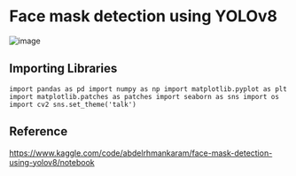 # Face mask detection using YOLOv8

![image](https://github.com/user-attachments/assets/2066b3a2-d88d-4aa3-856e-d04ef714fbf6)

## Importing Libraries

`
import pandas as pd
import numpy as np
import matplotlib.pyplot as plt
import matplotlib.patches as patches
import seaborn as sns
import os
import cv2
sns.set_theme('talk')
`

## Reference
https://www.kaggle.com/code/abdelrhmankaram/face-mask-detection-using-yolov8/notebook
